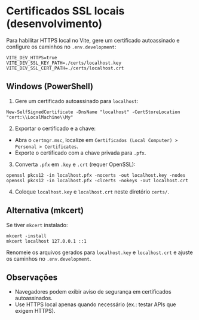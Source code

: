 # Certificados SSL locais (desenvolvimento)

Para habilitar HTTPS local no Vite, gere um certificado autoassinado e configure os caminhos no `.env.development`:

```
VITE_DEV_HTTPS=true
VITE_DEV_SSL_KEY_PATH=./certs/localhost.key
VITE_DEV_SSL_CERT_PATH=./certs/localhost.crt
```

## Windows (PowerShell)

1. Gere um certificado autoassinado para `localhost`:

```
New-SelfSignedCertificate -DnsName "localhost" -CertStoreLocation "cert:\\LocalMachine\\My"
```

2. Exportar o certificado e a chave:

- Abra o `certmgr.msc`, localize em `Certificados (Local Computer) > Personal > Certificates`.
- Exporte o certificado com a chave privada para `.pfx`.

3. Converta `.pfx` em `.key` e `.crt` (requer OpenSSL):

```
openssl pkcs12 -in localhost.pfx -nocerts -out localhost.key -nodes
openssl pkcs12 -in localhost.pfx -clcerts -nokeys -out localhost.crt
```

4. Coloque `localhost.key` e `localhost.crt` neste diretório `certs/`.

## Alternativa (mkcert)

Se tiver `mkcert` instalado:

```
mkcert -install
mkcert localhost 127.0.0.1 ::1
```

Renomeie os arquivos gerados para `localhost.key` e `localhost.crt` e ajuste os caminhos no `.env.development`.

## Observações

- Navegadores podem exibir aviso de segurança em certificados autoassinados.
- Use HTTPS local apenas quando necessário (ex.: testar APIs que exigem HTTPS).

